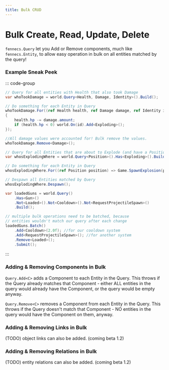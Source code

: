 ```yaml
---
title: Bulk CRUD
---
```


# Bulk Create, Read, Update, Delete
`fennecs.Query` let you Add or Remove components, much like `fennecs.Entity`, to allow easy operation in bulk on all entities matched by the query!


### Example Sneak Peek
::: code-group
```cs [Damage System]
// Query for all entities with Health that also took Damage
var whoTookDamage = world.Query<Health, Damage, Identity>().Build();

// Do something for each Entity in Query
whoTookDamage.For((ref Health health, ref Damage damage, ref Identity id) => 
{
    health.hp -= damage.amount;
    if (health.hp < 0) world.On(id).Add<Exploding>();
});

//All damage values were accounted for! Bulk remove the values.
whoTookDamage.Remove<Damage>();
```

```cs [Death Explosion System]
// Query for all Entities that are about to Explode (and have a Position)
var whosExplodingWhere = world.Query<Position>().Has<Exploding>().Build();

// Do something for each Entity in Query
whosExplodingWhere.For((ref Position position) => Game.SpawnExplosion(position));

// Despawn all Entities matched by Query
whosExplodingWhere.Despawn();
```

```cs [Multiple Bulk Operations]
var loadedGuns = world.Query()
    .Has<Gun>()
    .Not<Loaded>().Not<Cooldown>().Not<RequestProjectileSpawn>()
    .Build();

// multiple bulk operations need to be batched, because
// entities wouldn't match our query after each change
loadedGuns.Batch()
    .Add<Cooldown>(2.0f); //for our cooldown system
    .Add<RequestProjectileSpawn>(); //for another system
    .Remove<Loaded>(); 
    .Submit();
```

:::

### Adding & Removing Components in Bulk
`Query.Add<C>` adds a Component to each Entity in the Query. This throws if the Query already matches that Component - either ALL entities in the query would already have the Component, or the query would be empty anyway.

`Query.Remove<C>` removes a Component from each Entity in the Query. This throws if the Query doesn't match that Component - NO entities in the query would have the Component on them, anyway.


### Adding & Removing Links in Bulk
(TODO) object links can also be added. (coming beta 1.2)

### Adding & Removing Relations in Bulk
(TODO) entity relations can also be added. (coming beta 1.2)

